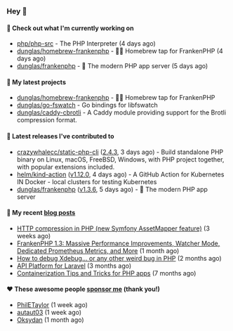 ### Hey 👋

#### 👷 Check out what I'm currently working on

- [php/php-src](https://github.com/php/php-src) - The PHP Interpreter (4 days ago)
- [dunglas/homebrew-frankenphp](https://github.com/dunglas/homebrew-frankenphp) - 🍺🧟 Homebrew tap for FrankenPHP (4 days ago)
- [dunglas/frankenphp](https://github.com/dunglas/frankenphp) - 🧟 The modern PHP app server (5 days ago)

#### 🌱 My latest projects

- [dunglas/homebrew-frankenphp](https://github.com/dunglas/homebrew-frankenphp) - 🍺🧟 Homebrew tap for FrankenPHP
- [dunglas/go-fswatch](https://github.com/dunglas/go-fswatch) - Go bindings for libfswatch
- [dunglas/caddy-cbrotli](https://github.com/dunglas/caddy-cbrotli) - A Caddy module providing support for the Brotli compression format.

#### 🔭 Latest releases I've contributed to

- [crazywhalecc/static-php-cli](https://github.com/crazywhalecc/static-php-cli) ([2.4.3](https://github.com/crazywhalecc/static-php-cli/releases/tag/2.4.3), 3 days ago) - Build standalone PHP binary on Linux, macOS, FreeBSD, Windows, with PHP project together, with popular extensions included.
- [helm/kind-action](https://github.com/helm/kind-action) ([v1.12.0](https://github.com/helm/kind-action/releases/tag/v1.12.0), 4 days ago) - A GitHub Action for Kubernetes IN Docker - local clusters for testing Kubernetes
- [dunglas/frankenphp](https://github.com/dunglas/frankenphp) ([v1.3.6](https://github.com/dunglas/frankenphp/releases/tag/v1.3.6), 5 days ago) - 🧟 The modern PHP app server

#### 📜 My recent [blog posts](https://dunglas.fr)

- [HTTP compression in PHP (new Symfony AssetMapper feature)](https://dunglas.dev/2024/12/http-compression-in-php-new-symfony-assetmapper-feature/) (3 weeks ago)
- [FrankenPHP 1.3: Massive Performance Improvements, Watcher Mode, Dedicated Prometheus Metrics, and More](https://dunglas.dev/2024/11/frankenphp-1-3-massive-performance-improvements-watcher-mode-dedicated-prometheus-metrics-and-more/) (1 month ago)
- [How to debug Xdebug… or any other weird bug in PHP](https://dunglas.dev/2024/10/how-to-debug-xdebug-or-any-other-weird-bug-in-php/) (2 months ago)
- [API Platform for Laravel](https://dunglas.dev/2024/09/api-platform-for-laravel/) (3 months ago)
- [Containerization Tips and Tricks for PHP apps](https://dunglas.dev/2024/05/containerization-tips-and-tricks-for-php-apps/) (7 months ago)

#### ❤️ These awesome people [sponsor me](https://github.com/sponsors/dunglas) (thank you!)

- [PhilETaylor](https://github.com/PhilETaylor) (1 week ago)
- [autaut03](https://github.com/autaut03) (1 week ago)
- [Oksydan](https://github.com/Oksydan) (1 month ago)
